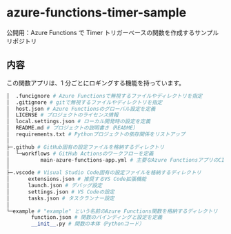 # azure-functions-timer-sample

公開用：Azure Functions で Timer トリガーベースの関数を作成するサンプルリポジトリ

## 内容

この関数アプリは、1 分ごとにロギングする機能を持っています。

```py
│  .funcignore # Azure Functionsで無視するファイルやディレクトリを指定
│  .gitignore # gitで無視するファイルやディレクトリを指定
│  host.json # Azure Functionsのグローバル設定を定義
│  LICENSE # プロジェクトのライセンス情報
│  local.settings.json # ローカル開発時の設定を定義
│  README.md # プロジェクトの説明書き（README）
│  requirements.txt # Pythonプロジェクトの依存関係をリストアップ
│
├─.github # GitHub固有の設定ファイルを格納するディレクトリ
│  └─workflows # GitHub Actionsのワークフローを定義
│          main-azure-functions-app.yml # 主要なAzure FunctionsアプリのCI/CD設定
│
├─.vscode # Visual Studio Code固有の設定ファイルを格納するディレクトリ
│      extensions.json # 推奨するVS Code拡張機能
│      launch.json # デバッグ設定
│      settings.json # VS Codeの設定
│      tasks.json # タスクランナー設定
│
└─example # "example" という名前のAzure Functions関数を格納するディレクトリ
        function.json # 関数のバインディングと設定を定義
        __init__.py # 関数の本体（Pythonコード）
```
